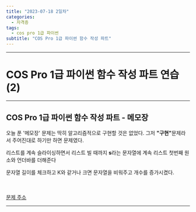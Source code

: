 ```yaml
---
title: "2023-07-18 2일차"
categories:
  - 자격증
tags:
  - cos pro 1급 파이썬
subtitle: "COS Pro 1급 파이썬 함수 작성 파트"
---
```

-----
<h1>COS Pro 1급 파이썬 함수 작성 파트 연습 (2)</h1>

-----
<h2>COS Pro 1급 파이썬 함수 작성 파트 - 메모장</h2>

<script src="https://gist.github.com/harimyong/734d0e6f6356348ee0b1277c7b7b9d6e.js"></script>

<p>오늘 푼 '메모장' 문제는 딱히 알고리즘적으로 구현할 것은 없었다. 그저 <strong>"구현"</strong>문제라서 주어진대로 하기만 하면 문제였다.</p>
<p>리스트를 계속 슬라이싱하면서 리스트 빌 때까지 <strong>s</strong>라는 문자열에 계속 리스트 첫번째 원소와 언더바를 더해준다</p> 
<p>문자열 길이를 체크하고 K와 같거나 크면 문자열을 비워주고 개수를 증가시켰다.</p>

<br><br>
<a href="https://school.programmers.co.kr/learn/courses/11133/lessons/71167">문제 주소</a>

-----
